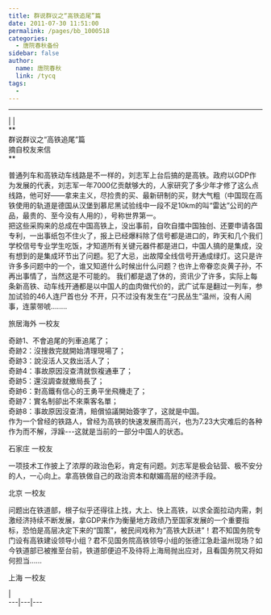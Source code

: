 ```yaml
---
title: 群说群议之“高铁追尾”篇
date: 2011-07-30 11:51:00
permalink: /pages/bb_1000518
categories: 
  - 唐院春秋备份
sidebar: false
author: 
  name: 唐院春秋
  link: /tycq
tags: 
  - 
---
```


* * *

  
|  |  
**  
群说群议之“高铁追尾”篇  
摘自校友来信  
**  
  
普通列车和高铁动车线路是不一样的，刘志军上台后搞的是高铁。政府以GDP作为发展的代表，刘志军一年7000亿贡献够大的，人家研究了多少年才修了这么点线路，他可好——拿来主义，尽捡贵的买、最新研制的买，财大气粗（中国现在高铁使用的轨道是德国从汉堡到慕尼黑试验线中一段不足10km的叫“雷达”公司的产品，最贵的、至今没有人用的），号称世界第一。  
把这些采购来的总成在中国高铁上，没出事前，自吹自擂中国独创、还要申请各国专利，一出事纸包不住火了，报上已经爆料除了信号都是进口的，昨天和几个我们学校信号专业学生吃饭，才知道所有关键元器件都是进口，中国人搞的是集成，没有想到的是集成环节出了问题。犯了大忌，出故障全线信号开通成绿灯。这只是许许多多问题中的一个，谁又知道什么时候出什么问题？也许上帝眷恋炎黄子孙，不再出事情了，当然这是不可能的。
我们都是退了休的，资讯少了许多，实际上每条新高铁、动车线开通都是以中国人的血肉做代价的，武广试车是翻过一列车，参加试验的46人连尸首也分
不开，只不过没有发生在“刁民丛生”温州，没有人闹事，连蒙带唬........  
  
旅居海外 一校友  
  
奇跡1、不會追尾的列車追尾了；  
奇跡2：沒搜救完就開始清理現場了；  
奇跡3：說沒活人又救出活人了；  
奇跡4：事故原因沒查清就恢複通車了；  
奇跡5：還沒調查就撤局長了；  
奇跡6：對高鐵有信心的王勇平坐飛機走了；  
奇跡7：實名制卻出不來乘客名單；  
奇跡8：事故原因沒查清，賠償協議開始簽字了，这就是中国。  
作为一个曾经的铁路人，曾经为高铁的快速发展而高兴，也为7.23大灾难后的各种作为而不解，浮躁---这就是当前的一部分中国人的状态。  
  
石家庄 一校友  
  
一项技术工作披上了浓厚的政治色彩，肯定有问题。刘志军是极会钻营、极不安分的人，一心向上。拿高铁做自己的政治资本和献媚高层的经济手段。  
  
北京 一校友  
  
问题出在铁道部，根子似乎还得往上找，大上、快上高铁，以求全面拉动内需，刺激经济持续不断发展，拿GDP来作为衡量地方政绩乃至国家发展的一个重要指标，恐怕是高层决定下来的“国策”，被民间戏称为“高铁大跃进”！君不知国务院专门设有高铁建设领导小组？君不见国务院高铁领导小组的张德江急赴温州现场？如今铁道部已被推至台前，铁道部便迫不及待将上海局抛出应对，且看国务院又将如何担当……  
  
上海 一校友  
  
  
|  
---|---|---